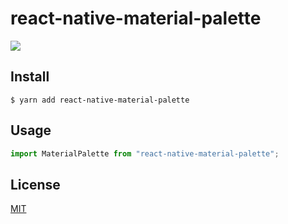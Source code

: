 # react-native-material-palette

> 

<a title="Join on Slack" href="https://slack.callstack.io"><img src="https://slack.callstack.io/badge.svg" /></a>

## Install

```
$ yarn add react-native-material-palette
```

## Usage

```js
import MaterialPalette from "react-native-material-palette";
```

## License

[MIT](./LICENSE)
